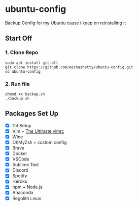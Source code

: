 # ubuntu-config
Backup Config for my Ubuntu cause i keep on reinstalling it

## Start Off
### 1. Clone Repo
`sudo apt install git-all`<br>
`git clone https://github.com/eeshashetty/ubuntu-config.git`<br>
`cd ubuntu-config`

### 2. Run file
`chmod +x backup.sh`<br>
`./backup.sh`<br>

## Packages Set Up
- [x] Git Setup
- [x] Vim + [The Ultimate vimrc](https://github.com/amix/vimrc)
- [x] Wine
- [x] OhMyZsh + custom config
- [x] Brave
- [x] Docker
- [x] VSCode
- [x] Sublime Text
- [x] Discord
- [x] Spotify
- [x] Heroku
- [x] npm + Node.js
- [x] Anaconda
- [x] Regolith Linux
